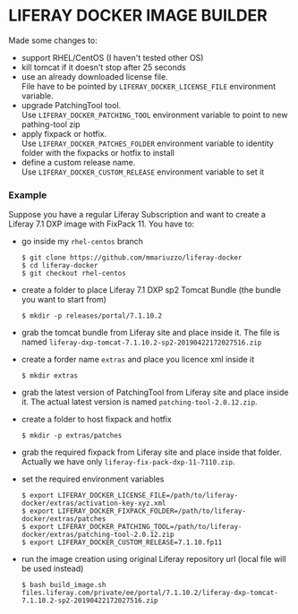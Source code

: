 # LIFERAY DOCKER IMAGE BUILDER

Made some changes to:
* support RHEL/CentOS (I haven't tested other OS)
* kill tomcat if it doesn't stop after 25 seconds
* use an already downloaded license file.<br/>File have to be pointed by ```LIFERAY_DOCKER_LICENSE_FILE``` environment variable.
* upgrade PatchingTool tool.<br/>Use ```LIFERAY_DOCKER_PATCHING_TOOL``` environment variable to point to new pathing-tool zip
* apply fixpack or hotfix.<br/>Use ```LIFERAY_DOCKER_PATCHES_FOLDER``` environment variable to identity folder with the fixpacks or hotfix to install
* define a custom release name.<br/>Use ```LIFERAY_DOCKER_CUSTOM_RELEASE``` environment variable to set it 



### Example

Suppose you have a regular Liferay Subscription and want to create a Liferay 7.1 DXP image with FixPack 11.
You have to:

* go inside my ```rhel-centos``` branch

  ```console
  $ git clone https://github.com/mmariuzzo/liferay-docker
  $ cd liferay-docker
  $ git checkout rhel-centos
  ```

* create a folder to place Liferay 7.1 DXP sp2 Tomcat Bundle (the bundle you want to start from)

  ```console
  $ mkdir -p releases/portal/7.1.10.2
  ```

* grab the tomcat bundle from Liferay site and place inside it. The file is named ```liferay-dxp-tomcat-7.1.10.2-sp2-20190422172027516.zip```

* create a forder name ```extras``` and place you licence xml inside it

  ```console
  $ mkdir extras
  ```

* grab the latest version of PatchingTool from Liferay site and place inside it. The actual latest version is named ```patching-tool-2.0.12.zip```.

* create a folder to host fixpack and hotfix

  ```console
  $ mkdir -p extras/patches
  ```

* grab the required fixpack from Liferay site and place inside that folder. Actually we have only ```liferay-fix-pack-dxp-11-7110.zip```.

* set the required environment variables

  ```console
  $ export LIFERAY_DOCKER_LICENSE_FILE=/path/to/liferay-docker/extras/activation-key-xyz.xml
  $ export LIFERAY_DOCKER_FIXPACK_FOLDER=/path/to/liferay-docker/extras/patches
  $ export LIFERAY_DOCKER_PATCHING_TOOL=/path/to/liferay-docker/extras/patching-tool-2.0.12.zip
  $ export LIFERAY_DOCKER_CUSTOM_RELEASE=7.1.10.fp11
  ```

* run the image creation using original Liferay repository url (local file will be used instead)

  ```console
  $ bash build_image.sh files.liferay.com/private/ee/portal/7.1.10.2/liferay-dxp-tomcat-7.1.10.2-sp2-20190422172027516.zip
  ```

  

